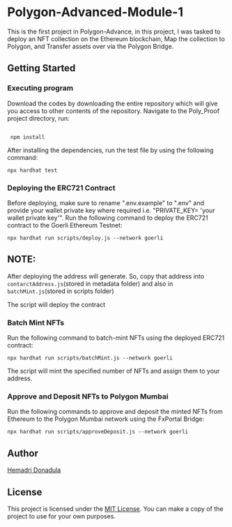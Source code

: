 # Polygon-Advanced-Module-1

This is the first project in Polygon-Advance, in this project, I was tasked to deploy an NFT collection on the Ethereum blockchain, Map the collection to Polygon, and Transfer assets over via the Polygon Bridge.

## Getting Started

### Executing program

Download the codes by downloading the entire repository which will give you access to other contents of the repository. Navigate to the Poly_Proof project directory,  run:

```shell

 npm install

```

After installing the dependencies, run the test file by using the following command:

```shell
npx hardhat test
```

### Deploying the ERC721 Contract

Before deploying, make sure to rename ".env.example" to ".env" and provide your wallet private key where required i.e. "PRIVATE_KEY= 'your wallet private key'". Run the following command to deploy the ERC721 contract to the Goerli Ethereum Testnet:

``` shell
npx hardhat run scripts/deploy.js --network goerli 
```
## NOTE:
After deploying the address will generate. So, copy that address into `contarctAddress.js`(stored in metadata folder) and also in `batchMint.js`(stored in scripts folder)

 
The script will deploy the contract 
### Batch Mint NFTs

Run the following command to batch-mint NFTs using the deployed ERC721 contract:

``` shell
npx hardhat run scripts/batchMint.js --network goerli
```

The script will mint the specified number of NFTs and assign them to your address.

### Approve and Deposit NFTs to Polygon Mumbai

Run the following commands to approve and deposit the minted NFTs from Ethereum to the Polygon Mumbai network using the FxPortal Bridge:

```shell
npx hardhat run scripts/approveDeposit.js --network goerli
```



## Author

[Hemadri Donadula](https://github.com/HEMADRIDONADULA07)

## License

This project is licensed under the [MIT License](LICENSE).
You can make a copy of the project to use for your own purposes.
